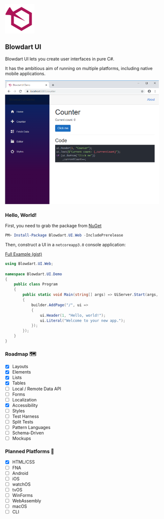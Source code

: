 ![logo](https://github.com/Blowdart-UI/blowdart-ui/blob/master/src/Blowdart.UI.Web/wwwroot/favicon-96x96.png "Logo")

## Blowdart UI

Blowdart UI lets you create user interfaces in pure C#.

It has the ambitious aim of running on multiple platforms, including native mobile applications.

![screenshot](https://github.com/Blowdart-UI/blowdart-ui/blob/master/docs/screenshot.png "Screenshot")

### Hello, World!

First, you need to grab the package from [NuGet](https://www.nuget.org/packages/Blowdart.UI)

```powershell
PM> Install-Package Blowdart.UI.Web -IncludePrerelease
```

Then, construct a UI in a `netcoreapp3.0` console application:

[Full Example (gist)](https://gist.github.com/danielcrenna/b6be9b32d18dbc4eb503f7bb8d241017)

```csharp
using Blowdart.UI.Web;

namespace Blowdart.UI.Demo
{
    public class Program
    {
        public static void Main(string[] args) => UiServer.Start(args, builder =>
        {
            builder.AddPage("/", ui =>
            {
                ui.Header(1, "Hello, world!");
                ui.Literal("Welcome to your new app.");
            });
        });
    }
}
```

### Roadmap :world_map:

- [X] Layouts
- [X] Elements
- [X] Lists
- [X] Tables
- [ ] Local / Remote Data API
- [ ] Forms
- [ ] Localization
- [X] Accessibility
- [ ] Styles
- [ ] Test Harness
- [ ] Split Tests
- [ ] Pattern Languages
- [ ] Schema-Driven
- [ ] Mockups

### Planned Platforms :white_square_button:

- [x] HTML/CSS
- [ ] FNA
- [ ] Android
- [ ] iOS
- [ ] watchOS
- [ ] tvOS
- [ ] WinForms
- [ ] WebAssembly
- [ ] macOS
- [ ] CLI